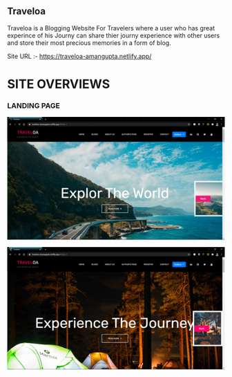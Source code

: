 ## Traveloa
Traveloa is a Blogging Website For Travelers 
where a user who has great experince of his Journy 
can share thier journy experience with other users and 
store their most precious memories in a form of blog.


Site URL :- https://traveloa-amangupta.netlify.app/


# SITE OVERVIEWS

### LANDING PAGE

![img1](/site_overview/1.png)

![img1](/site_overview/2.png)
